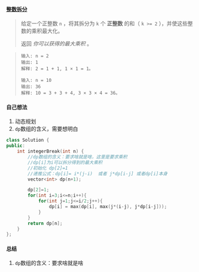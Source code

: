 #### [整数拆分](https://leetcode.cn/problems/integer-break/)

> 给定一个正整数 `n` ，将其拆分为 `k` 个 **正整数** 的和（ `k >= 2` ），并使这些整数的乘积最大化。
>
> 返回 *你可以获得的最大乘积* 。

> ```
> 输入: n = 2
> 输出: 1
> 解释: 2 = 1 + 1, 1 × 1 = 1。
> ```
>
> ```
> 输入: n = 10
> 输出: 36
> 解释: 10 = 3 + 3 + 4, 3 × 3 × 4 = 36。
> ```



#### 自己想法

1. 动态规划
2. `dp`数组的含义，需要想明白

```c++
class Solution {
public:
    int integerBreak(int n) {
        //dp数组的含义：要求啥就是啥，这里是要求乘积
        //dp[i]为i可以拆分得到的最大乘积
        //初始化 dp[2]=1
        //递推公式：dp[i]= i*(j-i)  或者 j*dp[i-j] 或者dp[i]本身
        vector<int> dp(n+1);

        dp[2]=1;
        for(int i=3;i<=n;i++){
            for(int j=1;j<=i/2;j++){
                dp[i] = max(dp[i], max(j*(i-j), j*dp[i-j]));
            }
        }
        return dp[n];
    }
};
```



#### 总结

1. `dp`数组的含义：要求啥就是啥